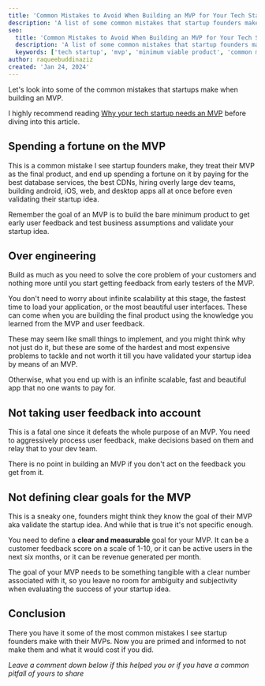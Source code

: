 ```yaml
---
title: 'Common Mistakes to Avoid When Building an MVP for Your Tech Startup'
description: 'A list of some common mistakes that startup founders make when building an MVP'
seo:
  title: 'Common Mistakes to Avoid When Building an MVP for Your Tech Startup'
  description: 'A list of some common mistakes that startup founders make when building an MVP'
  keywords: ['tech startup', 'mvp', 'minimum viable product', 'common mistakes', 'startup']
author: raqueebuddinaziz
created: 'Jan 24, 2024'
---
```


Let's look into some of the common mistakes that startups make when building an MVP.

I highly recommend reading [Why your tech startup needs an MVP](/blog/why-your-tech-startup-needs-a-mvp) before diving into this article.

## Spending a fortune on the MVP

This is a common mistake I see startup founders make,
they treat their MVP as the final product,
and end up spending a fortune on it by paying for the best database services, the best CDNs, hiring overly large dev teams, building android, iOS, web, and desktop apps all at once before even validating their startup idea.

Remember the goal of an MVP is to build the bare minimum product to get early user feedback and test business assumptions and validate your startup idea.

## Over engineering

Build as much as you need to solve the core problem of your customers and nothing more until you start getting feedback from early testers of the MVP.

You don't need to worry about infinite scalability at this stage, the fastest time to load your application, or the most beautiful user interfaces.
These can come when you are building the final product using the knowledge you learned from the MVP and user feedback.

These may seem like small things to implement, and you might think why not just do it,
but these are some of the hardest and most expensive problems to tackle and not worth it till you have validated your startup idea by means of an MVP.

Otherwise, what you end up with is an infinite scalable, fast and beautiful app that no one wants to pay for.

## Not taking user feedback into account

This is a fatal one since it defeats the whole purpose of an MVP.
You need to aggressively process user feedback,
make decisions based on them and relay that to your dev team.

There is no point in building an MVP if you don't act on the feedback you get from it.

## Not defining clear goals for the MVP

This is a sneaky one, founders might think they know the goal of their MVP aka validate the startup idea.
And while that is true it's not specific enough.

You need to define a **clear and measurable** goal for your MVP.
It can be a customer feedback score on a scale of 1-10,
or it can be active users in the next six months,
or it can be revenue generated per month.

The goal of your MVP needs to be something tangible with a clear number associated with it,
so you leave no room for ambiguity and subjectivity when evaluating the success of your startup idea.

## Conclusion

There you have it some of the most common mistakes I see startup founders make with their MVPs.
Now you are primed and informed to not make them and what it would cost if you did.

_Leave a comment down below if this helped you or if you have a common pitfall of yours to share_
